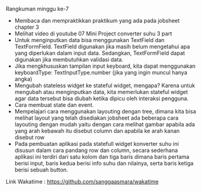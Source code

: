 Rangkuman minggu ke-7

- Membaca dan mempraktikkan praktikum yang ada pada jobsheet chapter 3
- Melihat video di youtube 07 Mini Project converter suhu 3 part
- Untuk menginputkan data bisa menggunakan TextField dan TextFormField. TextField digunakan jika masih belum mengetahui apa yang diperlukan dalam input data. Sedangkan, TextFormField dapat digunakan jika membutuhkan validasi data.
- Jika mengkhususkan tampilan input keyboard, kita dapat menggunakan keyboardType: TextInputType.number (jika yang ingin muncul hanya angka)
- Mengubah stateless widget ke stateful widget, mengapa? Karena untuk mengubah atau menginputkan data, kita memerlukan stateful widget agar data tersebut bisa diubah ketika dipicu oleh interaksi pengguna.
- Cara membuat state dan event.
- Mempelajari cara menggunakan layouting dengan tree, dimana kita bisa melihat layout yang telah disediakan jobsheet ada beberapa cara layouting dengan mudah yaitu dengan cara melihat gambar apabila ada yang arah kebawah itu disebut column dan apabila ke arah kanan disebut row
- Pada pembuatan aplikasi pada statefull widget konverter suhu ini disusun dalam cara pandang row dan column, secara sederhana aplikasi ini terdiri dari satu kolom dan tiga baris dimana baris pertama berisi input, baris kedua berisi info suhu dan nilainya, serta baris ketiga berisi sebuah button.

Link Wakatime : https://github.com/sanggaasmara/wakatime
